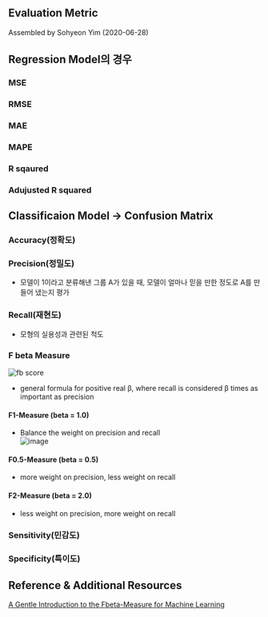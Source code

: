 ## Evaluation Metric    
Assembled by Sohyeon Yim (2020-06-28)   

## Regression Model의 경우    
### MSE   
### RMSE    
### MAE   
### MAPE   
### R sqaured   
### Adujusted R squared   

## Classificaion Model -> Confusion Matrix    
### Accuracy(정확도)   

### Precision(정밀도)      
* 모델이 1이라고 분류해낸 그룹 A가 있을 때, 모델이 얼마나 믿을 만한 정도로 A를 만들어 냈는지 평가   

### Recall(재현도)      
* 모형의 실용성과 관련된 척도   

### F beta Measure   
![fb score](https://user-images.githubusercontent.com/44013936/85926952-cd4ed400-b8dd-11ea-946d-6c41af678041.JPG)
* general formula for positive real β, where recall is considered β times as important as precision   

#### F1-Measure (beta = 1.0)   
* Balance the weight on precision and recall   
![image](https://user-images.githubusercontent.com/44013936/85926656-d3dc4c00-b8db-11ea-8bcc-27d1285d66f7.png)

#### F0.5-Measure (beta = 0.5)      
* more weight on precision, less weight on recall    

#### F2-Measure (beta = 2.0)   
* less weight on precision, more weight on recall    

### Sensitivity(민감도)    
### Specificity(특이도)   

## Reference & Additional Resources    
[A Gentle Introduction to the Fbeta-Measure for Machine Learning](https://machinelearningmastery.com/fbeta-measure-for-machine-learning/)
